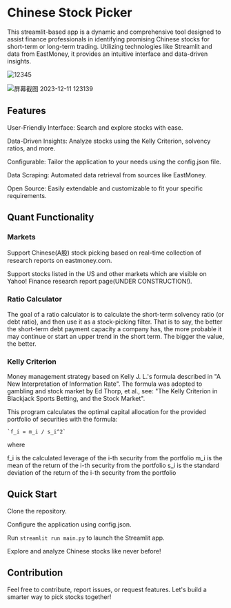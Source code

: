 # Chinese Stock Picker

This streamlit-based app is a dynamic and comprehensive tool designed to assist finance professionals in identifying promising Chinese stocks for short-term or long-term trading. Utilizing technologies like Streamlit and data from EastMoney, it provides an intuitive interface and data-driven insights.


![12345](https://github.com/qingxuantang/Chinese_stock_picker/assets/18418339/db58044a-501d-44a0-8ae0-c41be64c8ced)

![屏幕截图 2023-12-11 123139](https://github.com/qingxuantang/Chinese_stock_picker/assets/18418339/220002b2-0e7d-4e65-a80e-6af635db6254)


## Features

<bold>User-Friendly Interface:</bold> Search and explore stocks with ease.

Data-Driven Insights: Analyze stocks using the Kelly Criterion, solvency ratios, and more.

Configurable: Tailor the application to your needs using the config.json file.

Data Scraping: Automated data retrieval from sources like EastMoney.

Open Source: Easily extendable and customizable to fit your specific requirements.

## Quant Functionality

### Markets

Support Chinese(A股) stock picking based on real-time collection of research reports on eastmoney.com.

Support stocks listed in the US and other markets which are visible on Yahoo! Finance research report page(UNDER CONSTRUCTION!).

### Ratio Calculator

The goal of a ratio calculator is to calculate the short-term solvency ratio (or debt ratio), and then use it as a stock-picking filter. That is to say, the better the short-term debt payment capacity a company has, the more probable it may continue or start an upper trend in the short term. The bigger the value, the better.

### Kelly Criterion

Money management strategy based on Kelly J. L.'s formula described in "A New Interpretation of Information Rate". The formula was adopted to gambling and stock market by Ed Thorp, et al., see: "The Kelly Criterion in Blackjack Sports Betting, and the Stock Market".

This program calculates the optimal capital allocation for the provided portfolio of securities with the formula:

    `f_i = m_i / s_i^2`
where

f_i is the calculated leverage of the i-th security from the portfolio
m_i is the mean of the return of the i-th security from the portfolio
s_i is the standard deviation of the return of the i-th security from the portfolio

## Quick Start

Clone the repository.

Configure the application using config.json.

Run <code>streamlit run main.py</code> to launch the Streamlit app.

Explore and analyze Chinese stocks like never before!

## Contribution

Feel free to contribute, report issues, or request features. Let's build a smarter way to pick stocks together!
